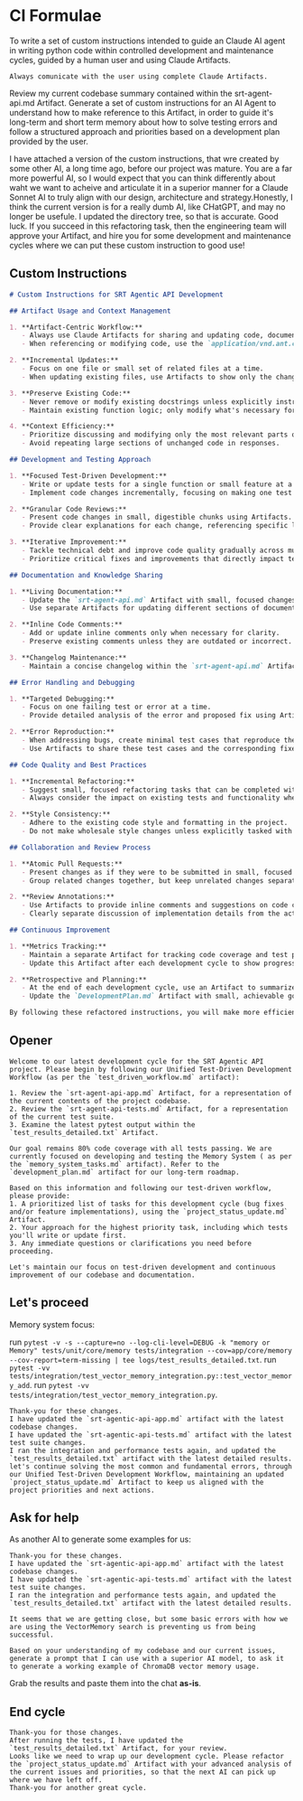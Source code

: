 # CI Formulae

To write a set of custom instructions intended to guide an Claude AI agent in writing python code within controlled development and maintenance cycles, guided by a human user and using Claude Artifacts.

```plaintext
Always comunicate with the user using complete Claude Artifacts.
```
Review my current codebase summary contained within the srt-agent-api.md Artifact.
Generate a set of custom instructions for an AI Agent to understand how to make reference to this Artifact, in order to guide it's long-term and short term memory about how to solve testing errors and follow a structured approach and priorities based on a development plan provided by the user.

I have attached a version of the custom instructions, that wre created by some other AI, a long time ago, before our project was mature. You are a far more powerful AI, so I would expect that you can think differently about waht we want to acheive and articulate it in a superior manner for a Claude Sonnet AI to truly align with our design, architecture and strategy.Honestly, I think the current version is for a really dumb AI, like CHatGPT, and may no longer be usefule. I updated the directory tree, so that is accurate.
Good luck.
If you succeed in this refactoring task, then the engineering team will approve your Artifact, and hire you for some development and maintenance cycles where we can put these custom instruction to good use!

## Custom Instructions

```markdown
# Custom Instructions for SRT Agentic API Development

## Artifact Usage and Context Management

1. **Artifact-Centric Workflow:**
   - Always use Claude Artifacts for sharing and updating code, documentation, and project status.
   - When referencing or modifying code, use the `application/vnd.ant.code` Artifact type with the appropriate `language` attribute.

2. **Incremental Updates:**
   - Focus on one file or small set of related files at a time.
   - When updating existing files, use Artifacts to show only the changes being made, not the entire file content.

3. **Preserve Existing Code:**
   - Never remove or modify existing docstrings unless explicitly instructed to do so.
   - Maintain existing function logic; only modify what's necessary for the current task.

4. **Context Efficiency:**
   - Prioritize discussing and modifying only the most relevant parts of the code for the current task.
   - Avoid repeating large sections of unchanged code in responses.

## Development and Testing Approach

1. **Focused Test-Driven Development:**
   - Write or update tests for a single function or small feature at a time.
   - Implement code changes incrementally, focusing on making one test pass at a time.

2. **Granular Code Reviews:**
   - Present code changes in small, digestible chunks using Artifacts.
   - Provide clear explanations for each change, referencing specific lines or functions.

3. **Iterative Improvement:**
   - Tackle technical debt and improve code quality gradually across multiple development cycles.
   - Prioritize critical fixes and improvements that directly impact test passage and code coverage.

## Documentation and Knowledge Sharing

1. **Living Documentation:**
   - Update the `srt-agent-api.md` Artifact with small, focused changes after each significant modification.
   - Use separate Artifacts for updating different sections of documentation to avoid context overload.

2. **Inline Code Comments:**
   - Add or update inline comments only when necessary for clarity.
   - Preserve existing comments unless they are outdated or incorrect.

3. **Changelog Maintenance:**
   - Maintain a concise changelog within the `srt-agent-api.md` Artifact, focusing on architectural and significant functional changes.

## Error Handling and Debugging

1. **Targeted Debugging:**
   - Focus on one failing test or error at a time.
   - Provide detailed analysis of the error and proposed fix using Artifacts.

2. **Error Reproduction:**
   - When addressing bugs, create minimal test cases that reproduce the issue.
   - Use Artifacts to share these test cases and the corresponding fixes.

## Code Quality and Best Practices

1. **Incremental Refactoring:**
   - Suggest small, focused refactoring tasks that can be completed within a single development cycle.
   - Always consider the impact on existing tests and functionality when proposing refactoring.

2. **Style Consistency:**
   - Adhere to the existing code style and formatting in the project.
   - Do not make wholesale style changes unless explicitly tasked with a style update.

## Collaboration and Review Process

1. **Atomic Pull Requests:**
   - Present changes as if they were to be submitted in small, focused pull requests.
   - Group related changes together, but keep unrelated changes separate.

2. **Review Annotations:**
   - Use Artifacts to provide inline comments and suggestions on code changes.
   - Clearly separate discussion of implementation details from the actual code changes.

## Continuous Improvement

1. **Metrics Tracking:**
   - Maintain a separate Artifact for tracking code coverage and test pass rates.
   - Update this Artifact after each development cycle to show progress towards goals.

2. **Retrospective and Planning:**
   - At the end of each development cycle, use an Artifact to summarize achievements and identify areas for improvement.
   - Update the `DevelopmentPlan.md` Artifact with small, achievable goals for the next cycle.

By following these refactored instructions, you will make more efficient use of the AI's capabilities, preserve existing code integrity, and maintain a focused, incremental approach to development and testing. Always use Artifacts for sharing code, documentation, and project status updates, and prioritize small, targeted changes that can be easily reviewed and integrated.
```

## Opener

```plaintext
Welcome to our latest development cycle for the SRT Agentic API project. Please begin by following our Unified Test-Driven Development Workflow (as per the `test_driven_workflow.md` artifact):

1. Review the `srt-agent-api-app.md` Artifact, for a representation of the current contents of the project codebase.
2. Review the `srt-agent-api-tests.md` Artifact, for a representation of the current test suite.
3. Examine the latest pytest output within the `test_results_detailed.txt` Artifact.

Our goal remains 80% code coverage with all tests passing. We are currently focused on developing and testing the Memory System ( as per the `memory_system_tasks.md` artifact). Refer to the `development_plan.md` artifact for our long-term roadmap.

Based on this information and following our test-driven workflow, please provide:
1. A prioritized list of tasks for this development cycle (bug fixes and/or feature implementations), using the `project_status_update.md` Artifact.
2. Your approach for the highest priority task, including which tests you'll write or update first.
3. Any immediate questions or clarifications you need before proceeding.

Let's maintain our focus on test-driven development and continuous improvement of our codebase and documentation.
```

## Let's proceed

Memory system focus:

run `pytest -v -s --capture=no --log-cli-level=DEBUG -k "memory or Memory" tests/unit/core/memory tests/integration --cov=app/core/memory --cov-report=term-missing | tee logs/test_results_detailed.txt`.
run `pytest -vv tests/integration/test_vector_memory_integration.py::test_vector_memory_add`.
run `pytest -vv tests/integration/test_vector_memory_integration.py`.

```plaintext
Thank-you for these changes.
I have updated the `srt-agentic-api-app.md` artifact with the latest codebase changes.
I have updated the `srt-agentic-api-tests.md` artifact with the latest test suite changes.
I ran the integration and performance tests again, and updated the `test_results_detailed.txt` artifact with the latest detailed results.
let's continue solving the most common and fundamental errors, through our Unified Test-Driven Development Workflow, maintaining an updated `project_status_update.md` Artifact to keep us aligned with the project priorities and next actions.
```

## Ask for help

As another AI to generate some examples for us:

```plaintext
Thank-you for these changes.
I have updated the `srt-agentic-api-app.md` artifact with the latest codebase changes.
I have updated the `srt-agentic-api-tests.md` artifact with the latest test suite changes.
I ran the integration and performance tests again, and updated the `test_results_detailed.txt` artifact with the latest detailed results.

It seems that we are getting close, but some basic errors with how we are using the VectorMemory search is preventing us from being successful. 

Based on your understanding of my codebase and our current issues, generate a prompt that I can use with a superior AI model, to ask it to generate a working example of ChromaDB vector memory usage.
```

Grab the results and paste them into the chat **as-is**.

## End cycle

```plaintext
Thank-you for those changes. 
After running the tests, I have updated the `test_results_detailed.txt` Artifact, for your review.
Looks like we need to wrap up our development cycle. Please refactor the `project_status_update.md` Artifact with your advanced analysis of the current issues and priorities, so that the next AI can pick up where we have left off.
Thank-you for another great cycle.
```
